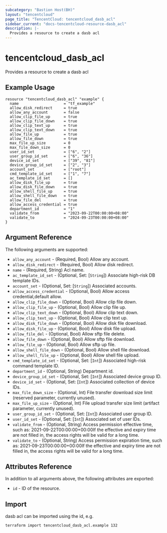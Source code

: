 ```yaml
---
subcategory: "Bastion Host(BH)"
layout: "tencentcloud"
page_title: "TencentCloud: tencentcloud_dasb_acl"
sidebar_current: "docs-tencentcloud-resource-dasb_acl"
description: |-
  Provides a resource to create a dasb acl
---
```


# tencentcloud_dasb_acl

Provides a resource to create a dasb acl

## Example Usage

```hcl
resource "tencentcloud_dasb_acl" "example" {
  name                    = "tf_example"
  allow_disk_redirect     = true
  allow_any_account       = false
  allow_clip_file_up      = true
  allow_clip_file_down    = true
  allow_clip_text_up      = true
  allow_clip_text_down    = true
  allow_file_up           = true
  allow_file_down         = true
  max_file_up_size        = 0
  max_file_down_size      = 0
  user_id_set             = ["6", "2"]
  user_group_id_set       = ["6", "36"]
  device_id_set           = ["39", "81"]
  device_group_id_set     = ["2", "3"]
  account_set             = ["root"]
  cmd_template_id_set     = ["1", "7"]
  ac_template_id_set      = []
  allow_disk_file_up      = true
  allow_disk_file_down    = true
  allow_shell_file_up     = true
  allow_shell_file_down   = true
  allow_file_del          = true
  allow_access_credential = true
  department_id           = "1"
  validate_from           = "2023-09-22T00:00:00+08:00"
  validate_to             = "2024-09-23T00:00:00+08:00"
}
```

## Argument Reference

The following arguments are supported:

* `allow_any_account` - (Required, Bool) Allow any account.
* `allow_disk_redirect` - (Required, Bool) Allow disk redirect.
* `name` - (Required, String) Acl name.
* `ac_template_id_set` - (Optional, Set: [`String`]) Associate high-risk DB template IDs.
* `account_set` - (Optional, Set: [`String`]) Associated accounts.
* `allow_access_credential` - (Optional, Bool) Allow access credential,default allow.
* `allow_clip_file_down` - (Optional, Bool) Allow clip file down.
* `allow_clip_file_up` - (Optional, Bool) Allow clip file up.
* `allow_clip_text_down` - (Optional, Bool) Allow clip text down.
* `allow_clip_text_up` - (Optional, Bool) Allow clip text up.
* `allow_disk_file_down` - (Optional, Bool) Allow disk file download.
* `allow_disk_file_up` - (Optional, Bool) Allow disk file upload.
* `allow_file_del` - (Optional, Bool) Allow sftp file delete.
* `allow_file_down` - (Optional, Bool) Allow sftp file download.
* `allow_file_up` - (Optional, Bool) Allow sftp up file.
* `allow_shell_file_down` - (Optional, Bool) Allow shell file download.
* `allow_shell_file_up` - (Optional, Bool) Allow shell file upload.
* `cmd_template_id_set` - (Optional, Set: [`Int`]) Associated high-risk command template ID.
* `department_id` - (Optional, String) Department id.
* `device_group_id_set` - (Optional, Set: [`Int`]) Associated device group ID.
* `device_id_set` - (Optional, Set: [`Int`]) Associated collection of device IDs.
* `max_file_down_size` - (Optional, Int) File transfer download size limit (reserved parameter, currently unused).
* `max_file_up_size` - (Optional, Int) File upload transfer size limit (artifact parameter, currently unused).
* `user_group_id_set` - (Optional, Set: [`Int`]) Associated user group ID.
* `user_id_set` - (Optional, Set: [`Int`]) Associated set of user IDs.
* `validate_from` - (Optional, String) Access permission effective time, such as: 2021-09-22T00:00:00+00:00If the effective and expiry time are not filled in, the access rights will be valid for a long time.
* `validate_to` - (Optional, String) Access permission expiration time, such as: 2021-09-23T00:00:00+00:00If the effective and expiry time are not filled in, the access rights will be valid for a long time.

## Attributes Reference

In addition to all arguments above, the following attributes are exported:

* `id` - ID of the resource.



## Import

dasb acl can be imported using the id, e.g.

```
terraform import tencentcloud_dasb_acl.example 132
```

